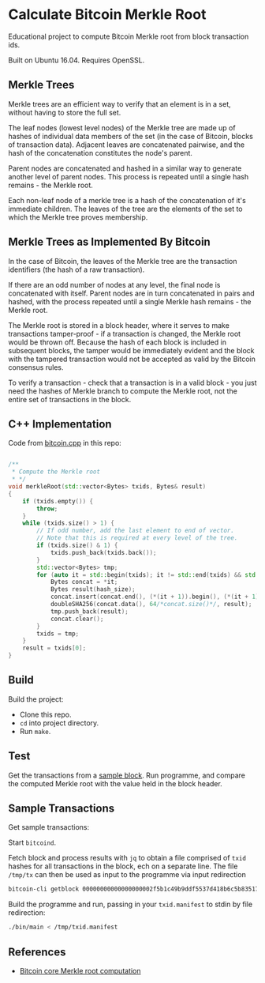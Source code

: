 Calculate Bitcoin Merkle Root
=============================
Educational project to compute Bitcoin Merkle root from block transaction ids.

Built on Ubuntu 16.04. Requires OpenSSL.

Merkle Trees
------------
Merkle trees are an efficient way to verify that an element is in a set, without having to store the full set.

The leaf nodes (lowest level nodes) of the Merkle tree are made up of hashes of individual data members of the set (in the case of Bitcoin, blocks of transaction data). Adjacent leaves are concatenated pairwise, and the hash of the concatenation constitutes the node's parent.

Parent nodes are concatenated and hashed in a similar way to generate another level of parent nodes. This process is repeated until a single hash remains - the Merkle root.

Each non-leaf node of a merkle tree is a hash of the concatenation of it's immediate children. The leaves of the tree are the elements of the set to which the Merkle tree proves membership.

Merkle Trees as Implemented By Bitcoin
--------------------------------------
In the case of Bitcoin, the leaves of the Merkle tree are the transaction identifiers (the hash of a raw transaction).

If there are an odd number of nodes at any level, the final node is concatenated with itself.  Parent nodes are in turn concatenated in pairs and hashed, with the process repeated until a single Merkle hash remains - the Merkle root.

The Merkle root is stored in a block header, where it serves to make transactions tamper-proof - if a transaction is changed, the Merkle root would be thrown off. Because the hash of each block is included in subsequent blocks, the tamper would be immediately evident and the block with the tampered transaction would not be accepted as valid by the Bitcoin consensus rules.

To verify a transaction - check that a transaction is in a valid block - you just need the hashes of Merkle branch to compute the Merkle root, not the entire set of transactions in the block. 

C++ Implementation
------------------

Code from [bitcoin.cpp][3] in this repo:
```c++

/**
 * Compute the Merkle root 
 * */
void merkleRoot(std::vector<Bytes> txids, Bytes& result)
{
	if (txids.empty()) {
		throw;
	}
	while (txids.size() > 1) {
		// If odd number, add the last element to end of vector.
		// Note that this is required at every level of the tree.
		if (txids.size() & 1) {
			txids.push_back(txids.back());
		}
		std::vector<Bytes> tmp;
		for (auto it = std::begin(txids); it != std::end(txids) && std::next(it) != txids.end(); it += 2) {
			Bytes concat = *it;
			Bytes result(hash_size);
			concat.insert(concat.end(), (*(it + 1)).begin(), (*(it + 1)).end());
			doubleSHA256(concat.data(), 64/*concat.size()*/, result);
			tmp.push_back(result);
			concat.clear();
		}
		txids = tmp;
	}
	result = txids[0];
}

```

Build
-----
Build the project:

* Clone this repo.
* `cd` into project directory.
* Run `make`.

Test
----
Get the transactions from a [sample block][1]. Run programme, and compare the computed Merkle root with the value held in the block header.

Sample Transactions
-------------------
Get sample transactions:

Start `bitcoind`.

Fetch block and process results with `jq` to obtain a file comprised of `txid` hashes for all transactions in the block, ech on a separate line. The file `/tmp/tx` can then be used as input to the programme via input redirection 

```bash
bitcoin-cli getblock 00000000000000000002f5b1c49b9ddf5537d418b6c5b835172b3987a09a4b13 | jq -r '.tx[]' > /tmp/txid.manifest
```

Build the programme and run, passing in your `txid.manifest` to stdin by file redirection:

```bash
./bin/main < /tmp/txid.manifest
```
References
----------
* [Bitcoin core Merkle root computation][2]


[1]: https://www.blockchain.com/btc/block/00000000000000000002f5b1c49b9ddf5537d418b6c5b835172b3987a09a4b13
[2]: https://github.com/bitcoin/bitcoin/blob/master/src/consensus/merkle.cpp
[3]: bitcoin.cpp
